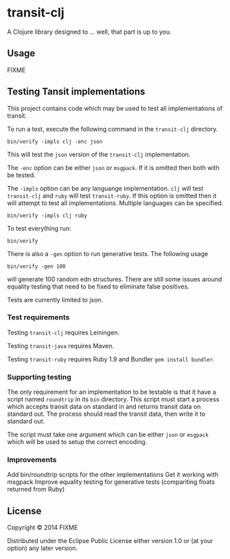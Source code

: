 # transit-clj

A Clojure library designed to ... well, that part is up to you.

## Usage

FIXME

## Testing Tansit implementations

This project contains code which may be used to test all
implementations of transit.

To run a test, execute the following command in the `transit-clj`
directory.

```
bin/verify -impls clj -enc json
```

This will test the `json` version of the `transit-clj` implementation.

The `-enc` option can be either `json` or `msgpack`. If it is omitted
then both with be tested.

The `-impls` option can be any languange implementation. `clj` will
test `transit-clj` and `ruby` will test `transit-ruby`. If this option
is omitted then it will attempt to test all implementations. Multiple
languages can be specified.

```
bin/verify -impls clj ruby
```

To test everything run:

```
bin/verify
```

There is also a `-gen` option to run generative tests. The following usage

```
bin/verify -gen 100
```

will generate 100 random edn structures. There are still some issues
around equality testing that need to be fixed to eliminate false
positives.

Tests are currently limited to json.


### Test requirements

Testing `transit-clj` requires Leiningen.

Testing `transit-java` requires Maven.

Testing `transit-ruby` requires Ruby 1.9 and Bundler `gem install bundler`.


### Supporting testing

The only requirement for an implementation to be testable is that it
have a script named `roundtrip` in its `bin` directory. This script
must start a process which accepts transit data on standard in and
returns transit data on standard out. The process should read the
transit data, then write it to standard out.

The script must take one argument which can be either `json` or
`msgpack` which will be used to setup the correct encoding.


### Improvements

Add bin/roundtrip scripts for the other implementations
Get it working with msgpack
Improve equality testing for generative tests (compariting floats returned from Ruby)

## License

Copyright © 2014 FIXME

Distributed under the Eclipse Public License either version 1.0 or (at
your option) any later version.
